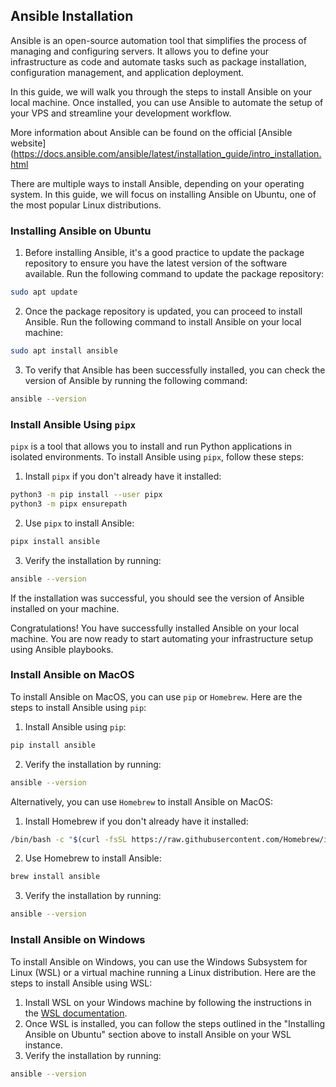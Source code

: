 ## Ansible Installation

Ansible is an open-source automation tool that simplifies the process of managing and configuring servers. It allows you to define your infrastructure as code and automate tasks such as package installation, configuration management, and application deployment.

In this guide, we will walk you through the steps to install Ansible on your local machine. Once installed, you can use Ansible to automate the setup of your VPS and streamline your development workflow.

More information about Ansible can be found on the official [Ansible website](https://docs.ansible.com/ansible/latest/installation_guide/intro_installation.html

There are multiple ways to install Ansible, depending on your operating system. In this guide, we will focus on installing Ansible on Ubuntu, one of the most popular Linux distributions.

### Installing Ansible on Ubuntu

1. Before installing Ansible, it's a good practice to update the package repository to ensure you have the latest version of the software available. Run the following command to update the package repository:

```bash
sudo apt update
```

2. Once the package repository is updated, you can proceed to install Ansible. Run the following command to install Ansible on your local machine:

```bash
sudo apt install ansible
```

3. To verify that Ansible has been successfully installed, you can check the version of Ansible by running the following command:

```bash
ansible --version
```

### Install Ansible Using `pipx`

`pipx` is a tool that allows you to install and run Python applications in isolated environments. To install Ansible using `pipx`, follow these steps:

1. Install `pipx` if you don't already have it installed:

```bash
python3 -m pip install --user pipx
python3 -m pipx ensurepath
```

2. Use `pipx` to install Ansible:

```bash
pipx install ansible
```

3. Verify the installation by running:

```bash
ansible --version
```

If the installation was successful, you should see the version of Ansible installed on your machine.

Congratulations! You have successfully installed Ansible on your local machine. You are now ready to start automating your infrastructure setup using Ansible playbooks.

### Install Ansible on MacOS

To install Ansible on MacOS, you can use `pip` or `Homebrew`. Here are the steps to install Ansible using `pip`:

1. Install Ansible using `pip`:

```bash
pip install ansible
```

2. Verify the installation by running:

```bash
ansible --version
```

Alternatively, you can use `Homebrew` to install Ansible on MacOS:

1. Install Homebrew if you don't already have it installed:

```bash
/bin/bash -c "$(curl -fsSL https://raw.githubusercontent.com/Homebrew/install/HEAD/install.sh)"
```

2. Use Homebrew to install Ansible:

```bash
brew install ansible
```

3. Verify the installation by running:

```bash
ansible --version
```


### Install Ansible on Windows

To install Ansible on Windows, you can use the Windows Subsystem for Linux (WSL) or a virtual machine running a Linux distribution. Here are the steps to install Ansible using WSL:

1. Install WSL on your Windows machine by following the instructions in the [WSL documentation](https://docs.microsoft.com/en-us/windows/wsl/install).
2. Once WSL is installed, you can follow the steps outlined in the "Installing Ansible on Ubuntu" section above to install Ansible on your WSL instance.
3. Verify the installation by running:

```bash
ansible --version
```


